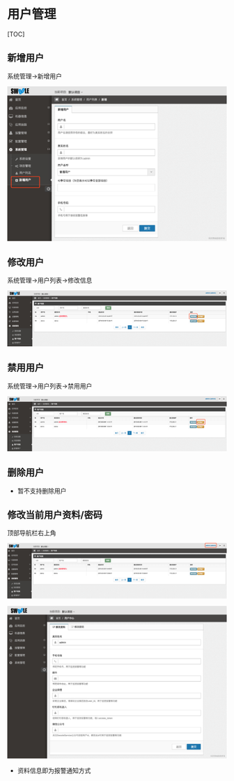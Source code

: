 # 用户管理
[TOC]
## 新增用户

系统管理->新增用户

![新增用户.png](images/watermark,type_d3F5LW1pY3JvaGVp,size_10,text_6K-G5rKD572R57uc54mI5p2D5omA5pyJ,color_FFFFFF,shadow_50,t_80,g_se,x_10,y_10-20190806132137267.png)

## 修改用户

系统管理->用户列表->修改信息

![修改信息.png](images/1552259379952-61e1c81b-6464-48e1-b325-1b99164c5507.png)

## 禁用用户

系统管理->用户列表->禁用用户

![禁用用户.png](images/1552259507881-cbd8a8ba-96a1-45e5-a325-46230d1a346f.png)

## 删除用户

- 暂不支持删除用户

## 修改当前用户资料/密码

顶部导航栏右上角

![修改资料.png](images/1552259637710-18f83455-3443-42b5-9a6e-df42ffc808ed.png)

![修改密码.png](images/watermark,type_d3F5LW1pY3JvaGVp,size_10,text_6K-G5rKD572R57uc54mI5p2D5omA5pyJ,color_FFFFFF,shadow_50,t_80,g_se,x_10,y_10-20190806132149073.png)

- 资料信息即为报警通知方式